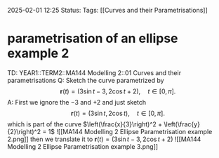 2025-02-01 12:25
Status: 
Tags: [[Curves and their Parametrisations]]
# parametrisation of an ellipse example 2

TD: YEAR1::TERM2::MA144 Modelling 2::01 Curves and their parametrisations 
Q: Sketch the curve parametrized by  
$$ \mathbf{r}(t) = (3 \sin t - 3, 2 \cos t + 2), \quad t \in [0, \pi]. $$
A: First we ignore the $-3$ and $+2$ and just sketch $$ \mathbf{r}(t) = (3 \sin t, 2 \cos t), \quad t \in [0, \pi]. $$which is part of the curve $\left(\frac{x}{3}\right)^2 + \left(\frac{y}{2}\right)^2 = 1$
![[MA144 Modelling 2 Ellipse Parametrisation example 2.png]]
then we translate it to $\mathbf{r}(t) = (3 \sin t - 3, 2 \cos t + 2)$
![[MA144 Modelling 2 Ellipse Parametrisation example 3.png]]
<!--ID: 1738413138592-->
